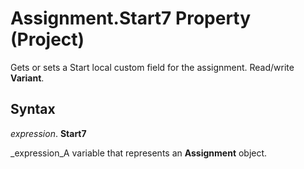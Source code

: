 
# Assignment.Start7 Property (Project)

Gets or sets a Start local custom field for the assignment. Read/write  **Variant**.


## Syntax

 _expression_. **Start7**

 _expression_A variable that represents an  **Assignment** object.

